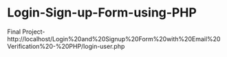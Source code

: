 # Login-Sign-up-Form-using-PHP
Final Project- http://localhost/Login%20and%20Signup%20Form%20with%20Email%20Verification%20-%20PHP/login-user.php
